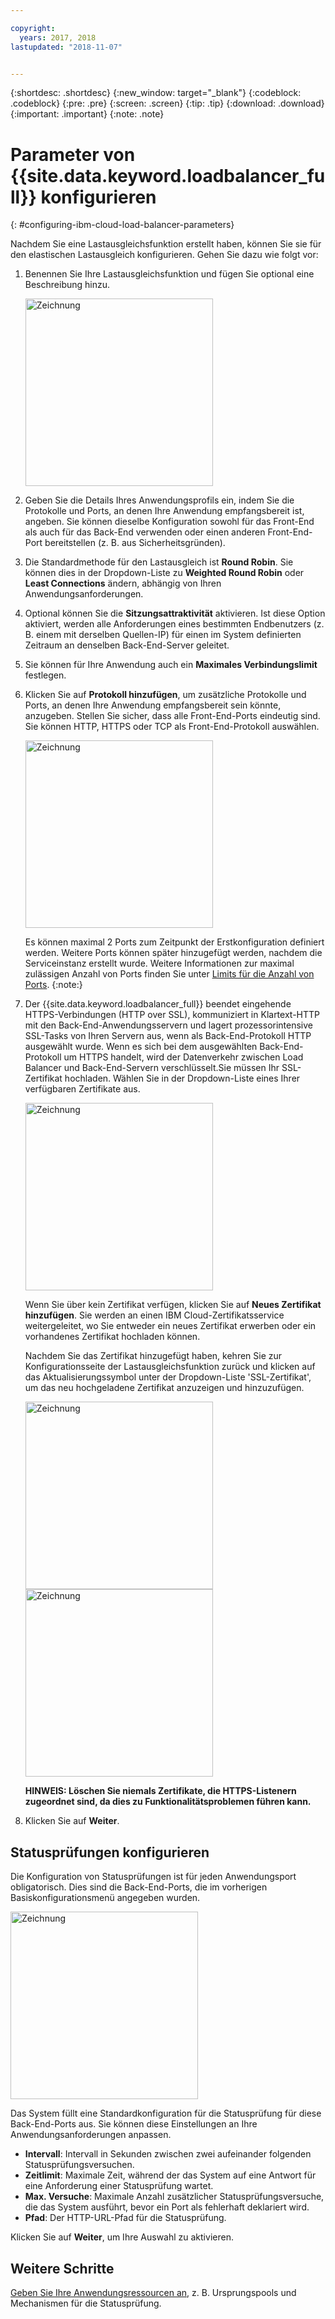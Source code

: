 ```yaml
---

copyright:
  years: 2017, 2018
lastupdated: "2018-11-07"


---
```


{:shortdesc: .shortdesc}
{:new_window: target="_blank"}
{:codeblock: .codeblock}
{:pre: .pre}
{:screen: .screen}
{:tip: .tip}
{:download: .download}
{:important: .important}
{:note: .note}

# Parameter von {{site.data.keyword.loadbalancer_full}} konfigurieren
{: #configuring-ibm-cloud-load-balancer-parameters}

Nachdem Sie eine Lastausgleichsfunktion erstellt haben, können Sie sie für den elastischen Lastausgleich konfigurieren. Gehen Sie dazu wie folgt vor:

1. Benennen Sie Ihre Lastausgleichsfunktion und fügen Sie optional eine Beschreibung hinzu.

	<img src="images/lb-config-basic.png" alt="Zeichnung" style="width: 300px;"/>

2. Geben Sie die Details Ihres Anwendungsprofils ein, indem Sie die Protokolle und Ports, an denen Ihre Anwendung empfangsbereit ist, angeben. Sie können dieselbe Konfiguration sowohl für das Front-End als auch für das Back-End verwenden oder einen anderen Front-End-Port bereitstellen (z. B. aus Sicherheitsgründen).

3. Die Standardmethode für den Lastausgleich ist **Round Robin**. Sie können dies in der Dropdown-Liste zu **Weighted Round Robin** oder **Least Connections** ändern, abhängig von Ihren Anwendungsanforderungen.

4. Optional können Sie die **Sitzungsattraktivität** aktivieren. Ist diese Option aktiviert, werden alle Anforderungen eines bestimmten Endbenutzers (z. B. einem mit derselben Quellen-IP) für einen im System definierten Zeitraum an denselben Back-End-Server geleitet.

5. Sie können für Ihre Anwendung auch ein **Maximales Verbindungslimit** festlegen.

6. Klicken Sie auf **Protokoll hinzufügen**, um zusätzliche Protokolle und Ports, an denen Ihre Anwendung empfangsbereit sein könnte, anzugeben. Stellen Sie sicher, dass alle Front-End-Ports eindeutig sind. Sie können HTTP, HTTPS oder TCP als Front-End-Protokoll auswählen.

	<img src="images/lb-add-protocol.png" alt="Zeichnung" style="width: 300px;"/>

	Es können maximal 2 Ports zum Zeitpunkt der Erstkonfiguration definiert werden. Weitere Ports können später hinzugefügt werden, nachdem die Serviceinstanz erstellt wurde. Weitere Informationen zur maximal zulässigen Anzahl von Ports finden Sie unter [Limits für die Anzahl von Ports](/docs/infrastructure/loadbalancer-service?topic=loadbalancer-service-faqs-for-ibm-cloud-load-balancer#what-s-the-maximum-number-of-virtual-ports-i-can-define-with-my-load-balancer-service-).
{:note:}

7. Der {{site.data.keyword.loadbalancer_full}} beendet eingehende HTTPS-Verbindungen (HTTP over SSL), kommuniziert in Klartext-HTTP mit den Back-End-Anwendungsservern und lagert prozessorintensive SSL-Tasks von Ihren Servern aus, wenn als Back-End-Protokoll HTTP ausgewählt wurde. Wenn es sich bei dem ausgewählten Back-End-Protokoll um HTTPS handelt, wird der Datenverkehr zwischen Load Balancer und Back-End-Servern verschlüsselt.Sie müssen Ihr SSL-Zertifikat hochladen. Wählen Sie in der Dropdown-Liste eines Ihrer verfügbaren Zertifikate aus.  

	<img src="images/lb-ssl-cert.png" alt="Zeichnung" style="width: 300px;"/>

	Wenn Sie über kein Zertifikat verfügen, klicken Sie auf **Neues Zertifikat hinzufügen**. Sie werden an einen IBM Cloud-Zertifikatsservice weitergeleitet, wo Sie entweder ein neues Zertifikat erwerben oder ein vorhandenes Zertifikat hochladen können. 
	
	Nachdem Sie das Zertifikat hinzugefügt haben, kehren Sie zur Konfigurationsseite der Lastausgleichsfunktion zurück und klicken auf das Aktualisierungssymbol unter der Dropdown-Liste 'SSL-Zertifikat', um das neu hochgeladene Zertifikat anzuzeigen und hinzuzufügen.

	<img src="images/order-ssl-cert.png" alt="Zeichnung" style="width: 300px;"/>

	<img src="images/refresh-cert.png" alt="Zeichnung" style="width: 300px;"/>

	**HINWEIS: Löschen Sie niemals Zertifikate, die HTTPS-Listenern zugeordnet sind, da dies zu Funktionalitätsproblemen führen kann.**

8. Klicken Sie auf **Weiter**.

## Statusprüfungen konfigurieren
Die Konfiguration von Statusprüfungen ist für jeden Anwendungsport obligatorisch. Dies sind die Back-End-Ports, die im vorherigen Basiskonfigurationsmenü angegeben wurden.

<img src="images/config-health-check.png" alt="Zeichnung" style="width: 300px;"/>

Das System füllt eine Standardkonfiguration für die Statusprüfung für diese Back-End-Ports aus. Sie können diese Einstellungen an Ihre Anwendungsanforderungen anpassen.

* **Intervall**: Intervall in Sekunden zwischen zwei aufeinander folgenden Statusprüfungsversuchen.
* **Zeitlimit**: Maximale Zeit, während der das System auf eine Antwort für eine Anforderung einer Statusprüfung wartet.
* **Max. Versuche**: Maximale Anzahl zusätzlicher Statusprüfungsversuche, die das System ausführt, bevor ein Port als fehlerhaft deklariert wird.
* **Pfad**: Der HTTP-URL-Pfad für die Statusprüfung.     

Klicken Sie auf **Weiter**, um Ihre Auswahl zu aktivieren.

## Weitere Schritte
[Geben Sie Ihre Anwendungsressourcen an](/docs/infrastructure/loadbalancer-service?topic=loadbalancer-service-identifying-your-application-server-resources), z. B. Ursprungspools und Mechanismen für die Statusprüfung.
